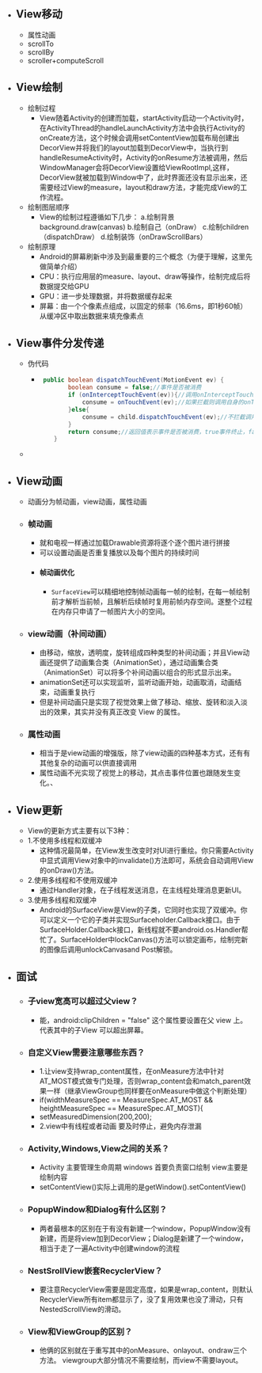 - ## View移动
	- 属性动画
	- scrollTo
	- scrollBy
	- scroller+computeScroll
- ## View绘制
	- 绘制过程
		- View随着Activity的创建而加载，startActivity启动一个Activity时，在ActivityThread的handleLaunchActivity方法中会执行Activity的onCreate方法，这个时候会调用setContentView加载布局创建出DecorView并将我们的layout加载到DecorView中，当执行到handleResumeActivity时，Activity的onResume方法被调用，然后WindowManager会将DecorView设置给ViewRootImpl,这样，DecorView就被加载到Window中了，此时界面还没有显示出来，还需要经过View的measure，layout和draw方法，才能完成View的工作流程。
	- 绘制图层顺序
		- View的绘制过程遵循如下几步：
		  a.绘制背景 background.draw(canvas)
		  b.绘制自己（onDraw）
		  c.绘制children（dispatchDraw）
		  d.绘制装饰（onDrawScrollBars）
	- 绘制原理
		- Android的屏幕刷新中涉及到最重要的三个概念（为便于理解，这里先做简单介绍）
		- CPU：执行应用层的measure、layout、draw等操作，绘制完成后将数据提交给GPU
		- GPU：进一步处理数据，并将数据缓存起来
		- 屏幕：由一个个像素点组成，以固定的频率（16.6ms，即1秒60帧）从缓冲区中取出数据来填充像素点
- ## View事件分发传递
	- 伪代码
		- ```java
		   public boolean dispatchTouchEvent(MotionEvent ev) {
		          boolean consume = false;//事件是否被消费
		          if (onInterceptTouchEvent(ev)){//调用onInterceptTouchEvent判断是否拦截事件
		              consume = onTouchEvent(ev);//如果拦截则调用自身的onTouchEvent方法
		          }else{
		              consume = child.dispatchTouchEvent(ev);//不拦截调用子View的dispatchTouchEvent方法
		          }
		          return consume;//返回值表示事件是否被消费，true事件终止，false调用父View的onTouchEvent方法
		      }
		  ```
	-
- ## View动画
	- 动画分为帧动画，view动画，属性动画
	- ### 帧动画
		- 就和电视一样通过加载Drawable资源将逐个逐个图片进行拼接
		- 可以设置动画是否重复播放以及每个图片的持续时间
		- #### 帧动画优化
			- `SurfaceView`可以精细地控制帧动画每一帧的绘制，在每一帧绘制前才解析当前帧，且解析后续帧时复用前帧内存空间。遂整个过程在内存只申请了一帧图片大小的空间。
	- ### view动画（补间动画）
		- 由移动，缩放，透明度，旋转组成四种类型的补间动画；并且View动画还提供了动画集合类（AnimationSet），通过动画集合类（AnimationSet）可以将多个补间动画以组合的形式显示出来。
		- animationSet还可以实现监听，监听动画开始，动画取消，动画结束，动画重复执行
		- 但是补间动画只是实现了视觉效果上做了移动、缩放、旋转和淡入淡出的效果，其实并没有真正改变 View 的属性。
	- ### 属性动画
		- 相当于是view动画的增强版，除了view动画的四种基本方式，还有有其他复杂的动画可以供直接调用
		- 属性动画不光实现了视觉上的移动，其点击事件位置也跟随发生变化。、
- ## View更新
	- View的更新方式主要有以下3种：
	- 1.不使用多线程和双缓冲
		- 这种情况最简单，在View发生改变时对UI进行重绘。你只需要Activity中显式调用View对象中的invalidate()方法即可，系统会自动调用View的onDraw()方法。
	- 2.使用多线程和不使用双缓冲
		- 通过Handler对象，在子线程发送消息，在主线程处理消息更新UI。
	- 3.使用多线程和双缓冲
		- Android的SurfaceView是View的子类，它同时也实现了双缓冲。你可以定义一个它的子类并实现Surfaceholder.Callback接口。由于SurfaceHolder.Callback接口，新线程就不要android.os.Handler帮忙了。SurfaceHolder中lockCanvas()方法可以锁定画布，绘制完新的图像后调用unlockCanvasand Post解锁。
- ## 面试
	- ### 子view宽高可以超过父view？
		- 能，android:clipChildren = "false" 这个属性要设置在父 view 上。代表其中的子View 可以超出屏幕。
	- ### 自定义View需要注意哪些东西？
		- 1.让view支持wrap_content属性，在onMeasure方法中针对AT_MOST模式做专门处理，否则wrap_content会和match_parent效果一样（继承ViewGroup也同样要在onMeasure中做这个判断处理）
		- if(widthMeasureSpec == MeasureSpec.AT_MOST && heightMeasureSpec == MeasureSpec.AT_MOST){
		- setMeasuredDimension(200,200);
		- 2.view中有线程或者动画 要及时停止，避免内存泄漏
	- ### Activity,Windows,View之间的关系？
		- Activity 主要管理生命周期 windows 首要负责窗口绘制 view主要是绘制内容
		- setContentView()实际上调用的是getWindow().setContentView()
	- ### PopupWindow和Dialog有什么区别？
		- 两者最根本的区别在于有没有新建一个window，PopupWindow没有新建，而是将view加到DecorView；Dialog是新建了一个window，相当于走了一遍Activity中创建window的流程
	- ### NestSrollView嵌套RecyclerView？
		- 要注意RecyclerView需要是固定高度，如果是wrap_content，则默认RecyclerView所有item都显示了，没了复用效果也没了滑动，只有NestedScrollView的滑动。
	- ### View和ViewGroup的区别？
		- 他俩的区别就在于重写其中的onMeasure、onlayout、ondraw三个方法。
		  viewgroup大部分情况不需要绘制，而view不需要layout。
